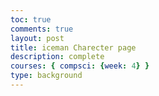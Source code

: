 ```yaml
---
toc: true
comments: true
layout: post
title: iceman Charecter page
description: complete
courses: { compsci: {week: 4} }
type: background
---
```


